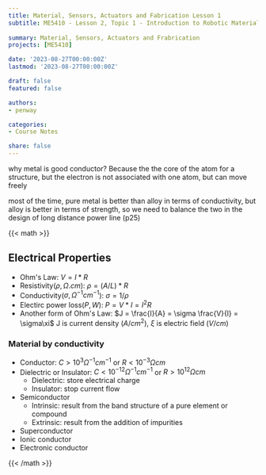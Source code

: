 ```yaml
---
title: Material, Sensors, Actuators and Fabrication Lesson 1
subtitle: ME5410 - Lesson 2, Topic 1 - Introduction to Robotic Materials
 
summary: Material, Sensors, Actuators and Frabrication
projects: [ME5410]

date: '2023-08-27T00:00:00Z'
lastmod: '2023-08-27T00:00:00Z'

draft: false
featured: false

authors:
- penway

categories:
- Course Notes

share: false
---
```


why metal is good conductor? Because the the core of the atom for a structure, but the electron is not associated with one atom, but can move freely

most of the time, pure metal is better than alloy in terms of conductivity, but alloy is better in terms of strength, so we need to balance the two in the design of long distance power line (p25)

{{< math >}}
## Electrical Properties
- Ohm's Law: $V=I*R$
- Resistivity($\rho, \Omega.cm$): $\rho = (A/L)*R$
- Conductivity($\sigma, \Omega^{-1} {cm}^{-1}$): $\sigma = 1/\rho$
- Electirc power loss($P, W$): $P = V*I = I^2R$
- Another form of Ohm's Law: $J = \frac{I}{A} = \sigma \frac{V}{l} = \sigma\xi$ J is current density ($A/cm^2$), $\xi$ is electric field ($V/cm$)

### Material by conductivity
- Conductor: $C > 10^3 \Omega^{-1} cm^{-1}$ or $R < 10^{-3} \Omega cm$
- Dielectric or Insulator: $C < 10^{-12} \Omega^{-1} cm^{-1}$ or $R > 10^{12} \Omega cm$
    - Dielectric: store electrical charge
    - Insulator: stop current flow
- Semiconductor
    - Intrinsic: result from the band structure of a pure element or compound
    - Extrinsic: result from the addition of impurities
- Superconductor
- Ionic conductor
- Electronic conductor



{{< /math >}}
